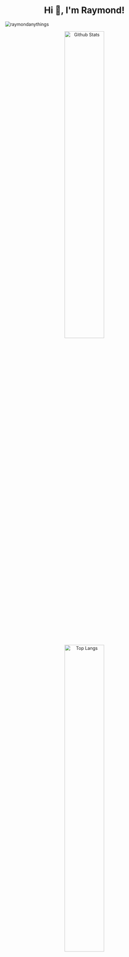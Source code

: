 <h1 align="center">Hi 👋, I'm Raymond!</h1>
<p align="left"> <img src="https://komarev.com/ghpvc/?username=raymondanythings&label=Profile%20views&color=0e75b6&style=flat" alt="raymondanythings" /> </p>
<!---
[//]: <> # ![output](https://user-images.githubusercontent.com/73725736/158999033-30de7288-fdfa-4de5-b43e-6fc14062be17.gif)
-->

<div align=center>
  <img src="https://github-readme-stats.vercel.app/api?username=raymondanythings&show_icons=true&theme=dark"/ alt="Github Stats" width="50%">
  <img src="https://github-readme-stats.vercel.app/api/top-langs/?username=raymondanythings&layout=compact&theme=dark" alt="Top Langs" width="50%">
 </div>

<br/><br/>
<div align=center>
<img src="https://hits.seeyoufarm.com/api/count/incr/badge.svg?url=https%3A%2F%2Fgithub.com%2Fraymondanythings&count_bg=%2379C83D&title_bg=%23555555&icon=&icon_color=%23E7E7E7&title=hits&edge_flat=false" />
</div>

<br/><br/>


<div align=center>
  <a href="https://raymondanythings.github.io/raymondworld/" target="_blank"><img src="https://img.shields.io/badge/aboutme-181717?style=for-the-badge&logo=github&logoColor=white"></a>
</div>


